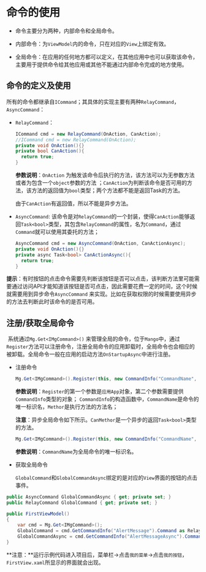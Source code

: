 # 命令的使用

- 命令主要分为两种，内部命令和全局命令。


- 内部命令：为`ViewModel`内的命令，只在对应的`View`上绑定有效。
- 全局命令：在应用的任何地方都可以定义，在其他应用中也可以获取该命令，主要用于提供命令给其他应用或其他不能通过内部命令完成的地方使用。

## 命令的定义及使用

所有的命令都继承自`ICommand`；其具体的实现主要有两种`RelayCommand`，`AsyncCommand`：

- `RelayCommand`：

  ```C#
  ICommand cmd = new RelayCommand(OnAction, CanAction);
  //ICommand cmd = new RelayCommand(OnAction);
  private void OnAction(){}
  private bool CanAction(){
    return true;
  }
  ```

  **参数说明**：`OnAction` 为触发该命令后执行的方法，该方法可以为无参数方法或者为包含一个`object`参数的方法 ；`CanAction`为判断该命令是否可用的方法，该方法的返回值为`bool`类型；两个方法都不能是返回Task的方法。

  由于`CanAction`有返回值，所以不能是异步方法。

- `AsyncCommand`: 该命令是对`RelayCommand`的一个封装，使得`CanAction`能够返回`Task<bool>`类型，其包含`RelayCommand`的属性，名为`Command`，通过`Command`就可以使用其委托的方法；

  ```C#
  AsyncCommand cmd = new AsyncCommand(OnAction, CanActionAsync);
  private void OnAction(){}
  private async Task<bool> CanActionAsync(){
    return true;
  }
  ```

**提示**：有时按钮的点击命令需要先判断该按钮是否可以点击，该判断方法里可能需要通过访问API才能知道该按钮是否可点击，因此需要花费一定的时间，这个时候就需要用到异步命令`AsyncCommand` 来实现。比如在获取权限的时候需要使用异步的方法去判断此时该命令的是否可用。

## 注册/获取全局命令

​	系统通过`Mg.Get<IMgCommand>()` 来管理全局的命令，位于`Mango`中，通过`Register`方法可以注册命令，注册全局命令的应用卸载时，全局命令也会相应的被卸载。全局命令一般在应用的启动方法`OnStartupAsync`中进行注册。

- 注册命令

  ```c#
  Mg.Get<IMgCommand>().Register(this, new CommandInfo("CommandName", new RelayCommand(Methor)));
  ```

  **参数说明**：`Register`的第一个参数是`应用App`对象，第二个参数需要提供`CommandInfo`类型的对象； `CommandInfo`的构造函数中，`CommandName`是命令的唯一标识名，`Methor`是执行方法的方法名；

  **注意**：异步全局命令如下所示。`CanMethor`是一个异步的返回`Task<bool>`类型的方法。

  ```C#
  Mg.Get<IMgCommand>().Register(this, new CommandInfo("CommandName", new AsyncCommand(Methor, CanMethor)));
  ```
  **参数说明**：`CommandName`为全局命令的唯一标识名。

- 获取全局命令

  `GlobalCommand`和`GlobalCommandAsync`绑定的是对应的`View`界面的按钮的点击事件。

```C#
public AsyncCommand GlobalCommandAsync { get; private set; }
public RelayCommand GlobalCommand { get; private set; }

public FirstViewModel()
{
    var cmd = Mg.Get<IMgCommand>();
    GlobalCommand = cmd.GetCommandInfo("AlertMessage").Command as RelayCommand;
    GlobalCommandAsync = cmd.GetCommandInfo("AlertMessageAsync").Command as AsyncCommand;
}
```

**注意：**运行示例代码进入项目后，菜单栏->点击`我的菜单`->点击`我的按钮`，`FirstView.xaml`所显示的界面就会出现。